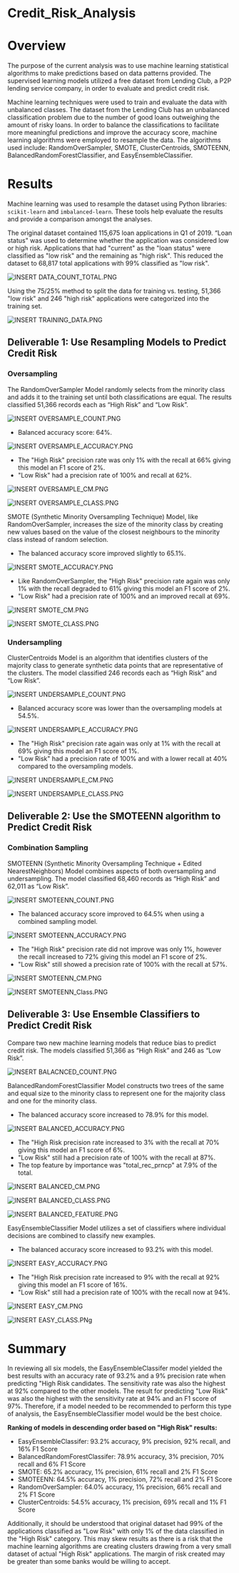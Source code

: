 # Credit_Risk_Analysis

# Overview

The purpose of the current analysis was to use machine learning statistical algorithms to make predictions based on data patterns provided. The supervised learning models utilized a free dataset from Lending Club, a P2P lending service company, in order to evaluate and predict credit risk. 

Machine learning techniques were used to train and evaluate the data with unbalanced classes. The dataset from the Lending Club has an unbalanced classification problem due to the number of good loans outweighing the amount of risky loans. In order to balance the classifications to facilitate more meaningful predictions and improve the accuracy score, machine learning algorithms were employed to resample the data.  The algorithms used include: RandomOverSampler, SMOTE, ClusterCentroids, SMOTEENN, BalancedRandomForestClassifier, and EasyEnsembleClassifier.

# Results

Machine learning was used to resample the dataset using Python libraries: `scikit-learn` and `imbalanced-learn`.  These tools help evaluate the results and provide a comparison amongst the analyses. 

The original dataset contained 115,675 loan applications in Q1 of 2019. “Loan status" was used to determine whether the application was considered low or high risk. Applications that had "current" as the "loan status" were classified as "low risk" and the remaining as "high risk". This reduced the dataset to 68,817 total applications with 99% classified as "low risk". 

![INSERT DATA_COUNT_TOTAL.PNG](https://github.com/jbowman86/Credit_Risk_Analysis/blob/1c63764e1b37426267ab49b76c77e61cc49c09f6/Resources/Data_Count_Total.png)

Using the 75/25% method to split the data for training vs. testing, 51,366 "low risk" and 246 "high risk" applications were categorized into the training set.   

![INSERT TRAINING_DATA.PNG](https://github.com/jbowman86/Credit_Risk_Analysis/blob/3d32b407d2a1c0e3bdcc602bafc788a94e0d164d/Resources/Training_Data.png)

## Deliverable 1: Use Resampling Models to Predict Credit Risk

### Oversampling

The RandomOverSampler Model randomly selects from the minority class and adds it to the training set until both classifications are equal. The results classified 51,366 records each as “High Risk” and “Low Risk”.

![INSERT OVERSAMPLE_COUNT.PNG](https://github.com/jbowman86/Credit_Risk_Analysis/blob/3d32b407d2a1c0e3bdcc602bafc788a94e0d164d/Resources/Oversample_Count.png)

  * Balanced accuracy score: 64%.

![INSERT OVERSAMPLE_ACCURACY.PNG](https://github.com/jbowman86/Credit_Risk_Analysis/blob/3d32b407d2a1c0e3bdcc602bafc788a94e0d164d/Resources/Oversample_Accuracy.png)

  * The "High Risk" precision rate was only 1% with the recall at 66% giving this model an F1 score of 2%.
  * "Low Risk" had a precision rate of 100% and recall at 62%.  
  
![INSERT OVERSAMPLE_CM.PNG](https://github.com/jbowman86/Credit_Risk_Analysis/blob/3d32b407d2a1c0e3bdcc602bafc788a94e0d164d/Resources/Oversample_CM.png)
  
![INSERT OVERSAMPLE_CLASS.PNG](https://github.com/jbowman86/Credit_Risk_Analysis/blob/da8cc00ae221d90af29a228d38d566976d47ec74/Resources/Oversample_Class.png)

SMOTE (Synthetic Minority Oversampling Technique) Model, like RandomOverSampler, increases the size of the minority class by creating new values based on the value of the closest neighbours to the minority class instead of random selection. 

  * The balanced accuracy score improved slightly to 65.1%.

![INSERT SMOTE_ACCURACY.PNG](https://github.com/jbowman86/Credit_Risk_Analysis/blob/3d32b407d2a1c0e3bdcc602bafc788a94e0d164d/Resources/Smote_Accuracy.png)

  * Like RandomOverSampler, the "High Risk" precision rate again was only 1% with the recall degraded to 61% giving this model an F1 score of 2%.
  * "Low Risk" had a precision rate of 100% and an improved recall at 69%.  

![INSERT SMOTE_CM.PNG](https://github.com/jbowman86/Credit_Risk_Analysis/blob/3d32b407d2a1c0e3bdcc602bafc788a94e0d164d/Resources/SMOTEENN_CM.png)
  
![INSERT SMOTE_CLASS.PNG](https://github.com/jbowman86/Credit_Risk_Analysis/blob/3d32b407d2a1c0e3bdcc602bafc788a94e0d164d/Resources/Smote_Class.png)

### Undersampling

ClusterCentroids Model is an algorithm that identifies clusters of the majority class to generate synthetic data points that are representative of the clusters. The model classified 246 records each as “High Risk” and “Low Risk”.

![INSERT UNDERSAMPLE_COUNT.PNG](https://github.com/jbowman86/Credit_Risk_Analysis/blob/3d32b407d2a1c0e3bdcc602bafc788a94e0d164d/Resources/Undersample_Count.png)

  * Balanced accuracy score was lower than the oversampling models at 54.5%.

![INSERT UNDERSAMPLE_ACCURACY.PNG](https://github.com/jbowman86/Credit_Risk_Analysis/blob/3d32b407d2a1c0e3bdcc602bafc788a94e0d164d/Resources/Undersample_Accuracy.png)

  * The "High Risk" precision rate again was only at 1% with the recall at 69% giving this model an F1 score of 1%.
  * "Low Risk" had a precision rate of 100% and with a lower recall at 40% compared to the oversampling models.  

![INSERT UNDERSAMPLE_CM.PNG](https://github.com/jbowman86/Credit_Risk_Analysis/blob/3d32b407d2a1c0e3bdcc602bafc788a94e0d164d/Resources/UNDERSAMPLE_CM.png)
  
![INSERT UNDERSAMPLE_CLASS.PNG](https://github.com/jbowman86/Credit_Risk_Analysis/blob/3d32b407d2a1c0e3bdcc602bafc788a94e0d164d/Resources/Undersample_Class.png)

## Deliverable 2: Use the SMOTEENN algorithm to Predict Credit Risk

### Combination Sampling

SMOTEENN (Synthetic Minority Oversampling Technique + Edited NearestNeighbors) Model combines aspects of both oversampling and undersampling. The model classified 68,460 records as “High Risk” and 62,011 as “Low Risk”.

![INSERT SMOTEENN_COUNT.PNG](https://github.com/jbowman86/Credit_Risk_Analysis/blob/3d32b407d2a1c0e3bdcc602bafc788a94e0d164d/Resources/SMOTEENN_Count.png)

  * The balanced accuracy score improved to 64.5% when using a combined sampling model.

![INSERT SMOTEENN_ACCURACY.PNG](https://github.com/jbowman86/Credit_Risk_Analysis/blob/3d32b407d2a1c0e3bdcc602bafc788a94e0d164d/Resources/SMOTEENN_Accuracy.png)

  * The "High Risk" precision rate did not improve was only 1%, however the recall increased to 72% giving this model an F1 score of 2%.
  * "Low Risk" still showed a precision rate of 100% with the recall at 57%.  
  
![INSERT SMOTEENN_CM.PNG](https://github.com/jbowman86/Credit_Risk_Analysis/blob/3d32b407d2a1c0e3bdcc602bafc788a94e0d164d/Resources/SMOTEENN_CM.png)

![INSERT SMOTEENN_Class.PNG](https://github.com/jbowman86/Credit_Risk_Analysis/blob/3d32b407d2a1c0e3bdcc602bafc788a94e0d164d/Resources/SMOTEENN_Class.png)

## Deliverable 3: Use Ensemble Classifiers to Predict Credit Risk

Compare two new machine learning models that reduce bias to predict credit risk. The models classified 51,366 as “High Risk” and 246 as “Low Risk”.

![INSERT BALACNCED_COUNT.PNG](https://github.com/jbowman86/Credit_Risk_Analysis/blob/3d32b407d2a1c0e3bdcc602bafc788a94e0d164d/Resources/Balanced_Count.png)

BalancedRandomForestClassifier Model constructs two trees of the same and equal size to the minority class to represent one for the majority class and one for the minority class. 

  * The balanced accuracy score increased to 78.9% for this model.

![INSERT BALANCED_ACCURACY.PNG](https://github.com/jbowman86/Credit_Risk_Analysis/blob/3d32b407d2a1c0e3bdcc602bafc788a94e0d164d/Resources/Balanced_Accuracy.png)

  * The "High Risk precision rate increased to 3% with the recall at 70% giving this model an F1 score of 6%.
  * "Low Risk" still had a precision rate of 100% with the recall at 87%.  
  * The top feature by importance was "total_rec_prncp" at 7.9% of the total.

![INSERT BALANCED_CM.PNG](https://github.com/jbowman86/Credit_Risk_Analysis/blob/3d32b407d2a1c0e3bdcc602bafc788a94e0d164d/Resources/Balanced_CM.png)
  
![INSERT BALANCED_CLASS.PNG](https://github.com/jbowman86/Credit_Risk_Analysis/blob/3d32b407d2a1c0e3bdcc602bafc788a94e0d164d/Resources/Balanced_Class.png)

![INSERT BALANCED_FEATURE.PNG](https://github.com/jbowman86/Credit_Risk_Analysis/blob/3d32b407d2a1c0e3bdcc602bafc788a94e0d164d/Resources/BalancedFeature.png)

EasyEnsembleClassifier Model utilizes a set of classifiers where individual decisions are combined to classify new examples.

  * The balanced accuracy score increased to 93.2% with this model.

![INSERT EASY_ACCURACY.PNG](https://github.com/jbowman86/Credit_Risk_Analysis/blob/3d32b407d2a1c0e3bdcc602bafc788a94e0d164d/Resources/Easy_Accuracy.png)

  * The "High Risk precision rate increased to 9% with the recall at 92% giving this model an F1 score of 16%.
  * "Low Risk" still had a precision rate of 100% with the recall now at 94%.  

![INSERT EASY_CM.PNG](https://github.com/jbowman86/Credit_Risk_Analysis/blob/3d32b407d2a1c0e3bdcc602bafc788a94e0d164d/Resources/Easy_CM.png)
  
![INSERT EASY_CLASS.PNg](https://github.com/jbowman86/Credit_Risk_Analysis/blob/3d32b407d2a1c0e3bdcc602bafc788a94e0d164d/Resources/Easy_Class.png)

# Summary

In reviewing all six models, the EasyEnsembleClassifer model yielded the best results with an accuracy rate of 93.2% and a 9% precision rate when predicting "High Risk candidates. The sensitivity rate was also the highest at 92% compared to the other models. The result for predicting "Low Risk" was also the highest with the sensitivity rate at 94% and an F1 score of 97%. Therefore, if a model needed to be recommended to perform this type of analysis, the EasyEnsembleClassifier model would be the best choice.

**Ranking of models in descending order based on "High Risk" results:**
* EasyEnsembleClassifer: 93.2% accuracy, 9% precision, 92% recall, and 16% F1 Score
* BalancedRandomForestClassifer: 78.9% accuracy, 3% precision, 70% recall and 6% F1 Score
* SMOTE: 65.2% accuracy, 1% precision, 61% recall and 2% F1 Score
* SMOTEENN: 64.5% accuracy, 1% precision, 72% recall and 2% F1 Score
* RandomOverSampler: 64.0% accuracy, 1% precision, 66% recall and 2% F1 Score
* ClusterCentroids: 54.5% accuracy, 1% precision, 69% recall and 1% F1 Score

Additionally, it should be understood that original dataset had 99% of the applications classified as "Low Risk" with only 1% of the data classified in the "High Risk" category. This may skew results as there is a risk that the machine learning algorithms are creating clusters drawing from a very small dataset of actual "High Risk" applications. The margin of risk created may be greater than some banks would be willing to accept.
